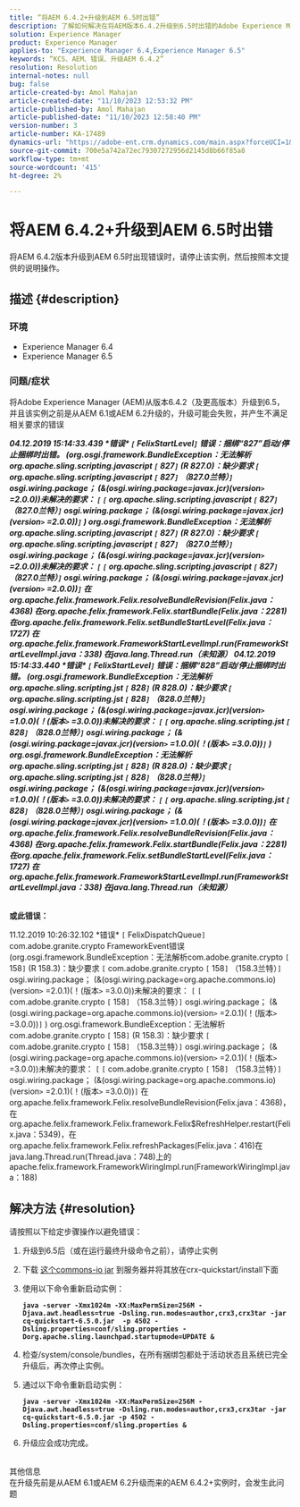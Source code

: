 ```yaml
---
title: “将AEM 6.4.2+升级到AEM 6.5时出错”
description: 了解如何解决在将AEM版本6.4.2升级到6.5时出错的Adobe Experience Manager问题。
solution: Experience Manager
product: Experience Manager
applies-to: "Experience Manager 6.4,Experience Manager 6.5"
keywords: “KCS、AEM、错误、升级AEM 6.4.2”
resolution: Resolution
internal-notes: null
bug: false
article-created-by: Amol Mahajan
article-created-date: "11/10/2023 12:53:32 PM"
article-published-by: Amol Mahajan
article-published-date: "11/10/2023 12:58:40 PM"
version-number: 3
article-number: KA-17489
dynamics-url: "https://adobe-ent.crm.dynamics.com/main.aspx?forceUCI=1&pagetype=entityrecord&etn=knowledgearticle&id=b6cbe324-c87f-ee11-8179-6045bd006b25"
source-git-commit: 700e5a742a72ec79307272956d2145d8b66f85a8
workflow-type: tm+mt
source-wordcount: '415'
ht-degree: 2%

---
```


# 将AEM 6.4.2+升级到AEM 6.5时出错


将AEM 6.4.2版本升级到AEM 6.5时出现错误时，请停止该实例，然后按照本文提供的说明操作。

## 描述 {#description}


### <b>环境</b>

- Experience Manager 6.4
- Experience Manager 6.5


### <b>问题/症状</b>

将Adobe Experience Manager (AEM)从版本6.4.2（及更高版本）升级到6.5，并且该实例之前是从AEM 6.1或AEM 6.2升级的，升级可能会失败，并产生不满足相关要求的错误

<b>*04.12.2019 15:14:33.439 \*错误\* `[` FelixStartLevel`]`  错误：捆绑“827”启动/停止捆绑时出错。 (org.osgi.framework.BundleException：无法解析org.apache.sling.scripting.javascript `[` 827`]` (R 827.0)：缺少要求 `[` org.apache.sling.scripting.javascript `[` 827`]` （827.0兰特）`]`  osgi.wiring.package； (&amp;(osgi.wiring.package=javax.jcr)(version`>` =2.0.0))未解决的要求： `[` `[` org.apache.sling.scripting.javascript `[` 827`]` （827.0兰特）`]`  osgi.wiring.package； (&amp;(osgi.wiring.package=javax.jcr)(version`>` =2.0.0))`]` )*
*org.osgi.framework.BundleException：无法解析org.apache.sling.scripting.javascript `[` 827`]` (R 827.0)：缺少要求 `[` org.apache.sling.scripting.javascript `[` 827`]` （827.0兰特）`]`  osgi.wiring.package； (&amp;(osgi.wiring.package=javax.jcr)(version`>` =2.0.0))未解决的要求： `[` `[` org.apache.sling.scripting.javascript `[` 827`]` （827.0兰特）`]`  osgi.wiring.package； (&amp;(osgi.wiring.package=javax.jcr)(version`>` =2.0.0))`]`*
*在org.apache.felix.framework.Felix.resolveBundleRevision(Felix.java：4368)*
*在org.apache.felix.framework.Felix.startBundle(Felix.java：2281)*
*在org.apache.felix.framework.Felix.setBundleStartLevel(Felix.java：1727)*
*在org.apache.felix.framework.FrameworkStartLevelImpl.run(FrameworkStartLevelImpl.java：338)*
*在java.lang.Thread.run（未知源）*
*04.12.2019 15:14:33.440 \*错误\* `[` FelixStartLevel`]`  错误：捆绑“828”启动/停止捆绑时出错。 (org.osgi.framework.BundleException：无法解析org.apache.sling.scripting.jst `[` 828`]` (R 828.0)：缺少要求 `[` org.apache.sling.scripting.jst `[` 828`]` （828.0兰特）`]`  osgi.wiring.package； (&amp;(osgi.wiring.package=javax.jcr)(version`>` =1.0.0)(！(版本`>` =3.0.0))未解决的要求： `[` `[` org.apache.sling.scripting.jst `[` 828`]` （828.0兰特）`]`  osgi.wiring.package； (&amp;(osgi.wiring.package=javax.jcr)(version`>` =1.0.0)(！(版本`>` =3.0.0))`]` )*
*org.osgi.framework.BundleException：无法解析org.apache.sling.scripting.jst `[` 828`]` (R 828.0)：缺少要求 `[` org.apache.sling.scripting.jst `[` 828`]` （828.0兰特）`]`  osgi.wiring.package； (&amp;(osgi.wiring.package=javax.jcr)(version`>` =1.0.0)(！(版本`>` =3.0.0))未解决的要求： `[` `[` org.apache.sling.scripting.jst `[` 828`]` （828.0兰特）`]`  osgi.wiring.package； (&amp;(osgi.wiring.package=javax.jcr)(version`>` =1.0.0)(！(版本`>` =3.0.0))`]`*
*在org.apache.felix.framework.Felix.resolveBundleRevision(Felix.java：4368)*
*在org.apache.felix.framework.Felix.startBundle(Felix.java：2281)*
*在org.apache.felix.framework.Felix.setBundleStartLevel(Felix.java：1727)*
*在org.apache.felix.framework.FrameworkStartLevelImpl.run(FrameworkStartLevelImpl.java：338)*
*在java.lang.Thread.run（未知源）*

<br>或此错误：</b>

11.12.2019 10:26:32.102 \*错误\* `[` FelixDispatchQueue`]`  com.adobe.granite.crypto FrameworkEvent错误(org.osgi.framework.BundleException：无法解析com.adobe.granite.crypto `[` 158`]` (R 158.3)：缺少要求 `[` com.adobe.granite.crypto `[` 158`]` （158.3兰特）`]`  osgi.wiring.package； (&amp;(osgi.wiring.package=org.apache.commons.io)(version`>` =2.0.1)(！(版本`>` =3.0.0))未解决的要求： `[` `[` com.adobe.granite.crypto `[` 158`]` （158.3兰特）`]`  osgi.wiring.package； (&amp;(osgi.wiring.package=org.apache.commons.io)(version`>` =2.0.1)(！(版本`>` =3.0.0))`]` ) org.osgi.framework.BundleException：无法解析com.adobe.granite.crypto `[` 158`]` (R 158.3)：缺少要求 `[` com.adobe.granite.crypto `[` 158`]` （158.3兰特）`]`  osgi.wiring.package； (&amp;(osgi.wiring.package=org.apache.commons.io)(version`>` =2.0.1)(！(版本`>` =3.0.0))未解决的要求： `[` `[` com.adobe.granite.crypto `[` 158`]` （158.3兰特）`]`  osgi.wiring.package； (&amp;(osgi.wiring.package=org.apache.commons.io)(version`>` =2.0.1)(！(版本`>` =3.0.0))`]`
在org.apache.felix.framework.Felix.resolveBundleRevision(Felix.java：4368)，在org.apache.felix.framework.Felix.framework.Felix$RefreshHelper.restart(Felix.java：5349)，在org.apache.felix.framework.Felix.refreshPackages(Felix.java：416)在java.lang.Thread.run(Thread.java：748)上的apache.felix.framework.FrameworkWiringImpl.run(FrameworkWiringImpl.java：188)


## 解决方法 {#resolution}

请按照以下给定步骤操作以避免错误：
1. 升级到6.5后（或在运行最终升级命令之前），请停止实例
2. 下载 [这个commons-io jar](https://repo1.maven.org/maven2/commons-io/commons-io/2.6/commons-io-2.6.jar) 到服务器并将其放在crx-quickstart/install下面
3. 使用以下命令重新启动实例：

   <b>`java -server -Xmx1024m -XX:MaxPermSize=256M -Djava.awt.headless=true -Dsling.run.modes=author,crx3,crx3tar -jar cq-quickstart-6.5.0.jar  -p 4502 -Dsling.properties=conf/sling.properties -Dorg.apache.sling.launchpad.startupmode=UPDATE &`</b>
4. 检查/system/console/bundles，在所有捆绑包都处于活动状态且系统已完全升级后，再次停止实例。
5. 通过以下命令重新启动实例：

   <b>`java -server -Xmx1024m -XX:MaxPermSize=256M -Djava.awt.headless=true -Dsling.run.modes=author,crx3,crx3tar -jar cq-quickstart-6.5.0.jar -p 4502 -Dsling.properties=conf/sling.properties &`</b>
6. 升级应会成功完成。

<br>其他信息<br>
在升级先前是从AEM 6.1或AEM 6.2升级而来的AEM 6.4.2+实例时，会发生此问题
